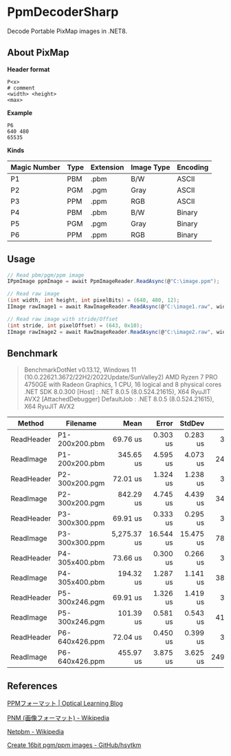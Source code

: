 # PpmDecoderSharp

Decode Portable PixMap images in .NET8.



## About PixMap

**Header format**

```
P<x>
# comment
<width> <height>
<max>
```

**Example**

```
P6
640 480
65535
```

**Kinds**

| Magic Number | Type | Extension | Image Type | Encoding |
| ------------ | ---- | --------- | ---------- | -------- |
| P1           | PBM  | .pbm      | B/W        | ASCII    |
| P2           | PGM  | .pgm      | Gray       | ASCII    |
| P3           | PPM  | .ppm      | RGB        | ASCII    |
| P4           | PBM  | .pbm      | B/W        | Binary   |
| P5           | PGM  | .pgm      | Gray       | Binary   |
| P6           | PPM  | .ppm      | RGB        | Binary   |



## Usage

```cs
// Read pbm/pgm/ppm image
IPpmImage ppmImage = await PpmImageReader.ReadAsync(@"C:\image.ppm");

// Read raw image
(int width, int height, int pixelBits) = (640, 480, 12);
IImage rawImage1 = await RawImageReader.ReadAsync(@"C:\image1.raw", width, height, pixelBits);

// Read raw image with stride/Offset
(int stride, int pixelOffset) = (643, 0x10);
IImage rawImage2 = await RawImageReader.ReadAsync(@"C:\image2.raw", width, height, pixelBits, stride, pixelOffset);
```



## Benchmark

> BenchmarkDotNet v0.13.12, Windows 11 (10.0.22621.3672/22H2/2022Update/SunValley2)
> AMD Ryzen 7 PRO 4750GE with Radeon Graphics, 1 CPU, 16 logical and 8 physical cores
> .NET SDK 8.0.300
>   [Host]     : .NET 8.0.5 (8.0.524.21615), X64 RyuJIT AVX2 [AttachedDebugger]
>   DefaultJob : .NET 8.0.5 (8.0.524.21615), X64 RyuJIT AVX2


| Method     | Filename       |        Mean |     Error |    StdDev |     Gen0 |     Gen1 |     Gen2 | Allocated |
| ---------- | -------------- | ----------: | --------: | --------: | -------: | -------: | -------: | --------: |
| ReadHeader | P1-200x200.pbm |    69.76 us |  0.303 us |  0.283 us |   3.9063 |        - |        - |   7.46 KB |
| ReadImage  | P1-200x200.pbm |   345.65 us |  4.595 us |  4.073 us |  24.9023 |        - |        - |  47.38 KB |
| ReadHeader | P2-300x200.pgm |    72.01 us |  1.324 us |  1.238 us |   3.9063 |        - |        - |   7.44 KB |
| ReadImage  | P2-300x200.pgm |   842.29 us |  4.745 us |  4.439 us |  34.1797 |        - |        - |  67.02 KB |
| ReadHeader | P3-300x300.ppm |    69.91 us |  0.333 us |  0.295 us |   3.9063 |        - |        - |   7.63 KB |
| ReadImage  | P3-300x300.ppm | 5,275.37 us | 16.544 us | 15.475 us |  78.1250 |  78.1250 |  78.1250 | 272.26 KB |
| ReadHeader | P4-305x400.pbm |    73.66 us |  0.300 us |  0.266 us |   3.6621 |        - |        - |   7.12 KB |
| ReadImage  | P4-305x400.pbm |   194.32 us |  1.287 us |  1.141 us |  38.3301 |  38.3301 |  38.3301 | 127.17 KB |
| ReadHeader | P5-300x246.pgm |    69.91 us |  1.326 us |  1.419 us |   3.6621 |        - |        - |   7.26 KB |
| ReadImage  | P5-300x246.pgm |   101.39 us |  0.581 us |  0.543 us |  41.5039 |        - |        - |   80.3 KB |
| ReadHeader | P6-640x426.ppm |    72.04 us |  0.450 us |  0.399 us |   3.6621 |        - |        - |   7.26 KB |
| ReadImage  | P6-640x426.ppm |   455.97 us |  3.875 us |  3.625 us | 249.5117 | 249.5117 | 249.5117 | 807.15 KB |



## References

[PPMフォーマット | Optical Learning Blog](http://optical-learning-blog.realop.co.jp/?eid=14)

[PNM (画像フォーマット) - Wikipedia](https://ja.wikipedia.org/wiki/PNM_%28%E7%94%BB%E5%83%8F%E3%83%95%E3%82%A9%E3%83%BC%E3%83%9E%E3%83%83%E3%83%88%29)

[Netpbm - Wikipedia](https://en.wikipedia.org/wiki/Netpbm)

[Create 16bit pgm/ppm images - GitHub/hsytkm](https://gist.github.com/hsytkm/3a57b2731a06cede117b768f5bd21f3d)
